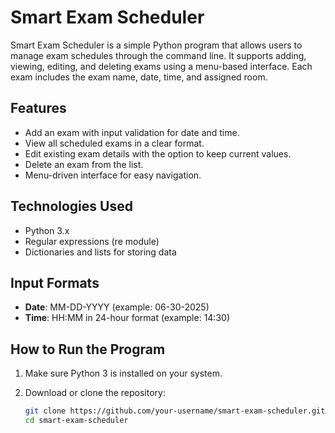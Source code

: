 # Smart Exam Scheduler

Smart Exam Scheduler is a simple Python program that allows users to manage exam schedules through the command line. It supports adding, viewing, editing, and deleting exams using a menu-based interface. Each exam includes the exam name, date, time, and assigned room.

## Features

- Add an exam with input validation for date and time.
- View all scheduled exams in a clear format.
- Edit existing exam details with the option to keep current values.
- Delete an exam from the list.
- Menu-driven interface for easy navigation.

## Technologies Used

- Python 3.x
- Regular expressions (re module)
- Dictionaries and lists for storing data

## Input Formats

- **Date**: MM-DD-YYYY (example: 06-30-2025)
- **Time**: HH:MM in 24-hour format (example: 14:30)

## How to Run the Program

1. Make sure Python 3 is installed on your system.

2. Download or clone the repository:

   ```bash
   git clone https://github.com/your-username/smart-exam-scheduler.git
   cd smart-exam-scheduler
